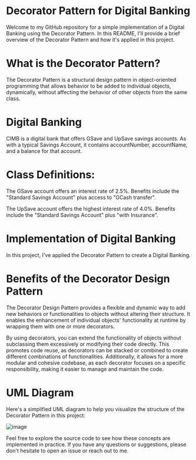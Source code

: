 # Decorator Pattern for Digital Banking
Welcome to my GitHub repository for a simple implementation of a Digital Banking using the Decorator Pattern. In this README, I'll provide a brief overview of the Decorator Pattern and how it's applied in this project.

# What is the Decorator Pattern?

The Decorator Pattern is a structural design pattern in object-oriented programming that allows behavior to be added to individual objects, dynamically, without affecting the behavior of other objects from the same class.

# Digital Banking

CIMB is a digital bank that offers GSave and UpSave savings accounts.   As with a typical Savings Account, it contains accountNumber, accountName, and a balance for that account.

# Class Definitions:

The GSave account offers an interest rate of 2.5%.
Benefits include the "Standard Savings Account" plus access to "GCash transfer".

The UpSave account offers the highest interest rate of 4.0%.
Benefits include the "Standard Savings Account" plus "with Insurance".


# Implementation of Digital Banking
In this project, I've applied the Decorator Pattern to create a Digital Banking.


# Benefits of the Decorator Design Pattern

The Decorator Design Pattern provides a flexible and dynamic way to add new behaviors or functionalities to objects without altering their structure. It enables the enhancement of individual objects' functionality at runtime by wrapping them with one or more decorators.

By using decorators, you can extend the functionality of objects without subclassing them excessively or modifying their code directly. This promotes code reuse, as decorators can be stacked or combined to create different combinations of functionalities. Additionally, it allows for a more modular and cohesive codebase, as each decorator focuses on a specific responsibility, making it easier to manage and maintain the code.

# UML Diagram
Here's a simplified UML diagram to help you visualize the structure of the Decorator Pattern in this project:

![image](https://github.com/davidkingroderos/design-patterns/assets/75028710/e058f7a3-343f-49c1-9f7f-c57e662ed0af)

Feel free to explore the source code to see how these concepts are implemented in practice. If you have any questions or suggestions, please don't hesitate to open an issue or reach out to me.
